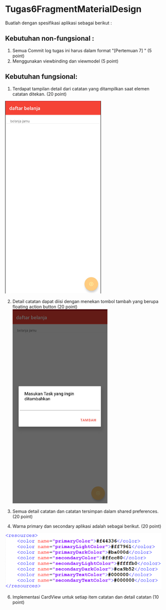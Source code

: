 # Tugas6FragmentMaterialDesign

Buatlah dengan spesifikasi aplikasi  sebagai berikut :

## Kebutuhan non-fungsional :

1. Semua Commit log tugas ini harus dalam format "[Pertemuan 7] <log title>" (5 point)
2. Menggunakan viewbinding dan viewmodel (5 point)

## Kebutuhan fungsional:

1. Terdapat tampilan detail dari catatan yang ditampilkan saat elemen catatan ditekan. (20 point)

![alt](https://github.com/UKDW-PemrogAndroid/Tugas6FragmentMaterialDesign/blob/main/tugas71.png)

2. Detail catatan dapat diisi dengan menekan tombol tambah yang berupa floating action button (20 point)
![alt](https://github.com/UKDW-PemrogAndroid/Tugas6FragmentMaterialDesign/blob/main/tugas72.png)

3. Semua detail catatan dan catatan tersimpan dalam shared preferences. (20 point)
4. Warna primary dan secondary aplikasi adalah sebagai berikut. (20 point)
   
![alt](https://github.com/UKDW-PemrogAndroid/Tugas6FragmentMaterialDesign/blob/main/tugas73.png)

6. Implementasi CardView untuk setiap item catatan dan detail catatan (10 point)
